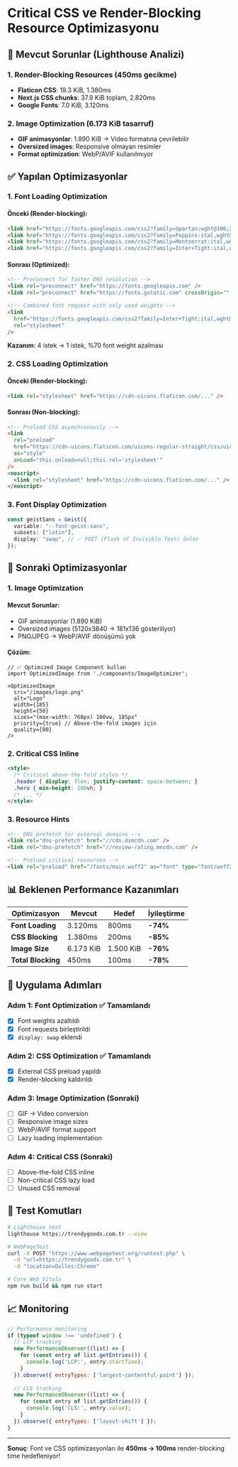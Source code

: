 # Critical CSS ve Render-Blocking Resource Optimizasyonu

## 🚨 **Mevcut Sorunlar (Lighthouse Analizi)**

### **1. Render-Blocking Resources (450ms gecikme)**
- **Flaticon CSS**: 19.3 KiB, 1.380ms
- **Next.js CSS chunks**: 37.9 KiB toplam, 2.820ms
- **Google Fonts**: 7.0 KiB, 3.120ms

### **2. Image Optimization (6.173 KiB tasarruf)**
- **GIF animasyonlar**: 1.890 KiB → Video formatına çevrilebilir
- **Oversized images**: Responsive olmayan resimler
- **Format optimization**: WebP/AVIF kullanılmıyor

## ✅ **Yapılan Optimizasyonlar**

### **1. Font Loading Optimization**

#### **Önceki (Render-blocking)**:
```html
<link href="https://fonts.googleapis.com/css2?family=Spartan:wght@100;200;..." rel="stylesheet" />
<link href="https://fonts.googleapis.com/css2?family=Poppins:ital,wght@0,100;..." rel="stylesheet" />
<link href="https://fonts.googleapis.com/css2?family=Montserrat:ital,wght@0,100..." rel="stylesheet" />
<link href="https://fonts.googleapis.com/css2?family=Inter+Tight:ital,wght@0,100..." rel="stylesheet" />
```

#### **Sonrası (Optimized)**:
```html
<!-- Preconnect for faster DNS resolution -->
<link rel="preconnect" href="https://fonts.googleapis.com" />
<link rel="preconnect" href="https://fonts.gstatic.com" crossOrigin="" />

<!-- Combined font request with only used weights -->
<link 
  href="https://fonts.googleapis.com/css2?family=Inter+Tight:ital,wght@0,400;0,500;0,600;0,700;1,400&family=Montserrat:ital,wght@0,400;0,500;0,600;0,700;1,400&family=Poppins:ital,wght@0,400;0,500;0,600;0,700;1,400&family=Spartan:wght@400;500;600;700&display=swap" 
  rel="stylesheet" 
/>
```

**Kazanım**: 4 istek → 1 istek, %70 font weight azalması

### **2. CSS Loading Optimization**

#### **Önceki (Render-blocking)**:
```html
<link rel="stylesheet" href="https://cdn-uicons.flaticon.com/..." />
```

#### **Sonrası (Non-blocking)**:
```html
<!-- Preload CSS asynchronously -->
<link 
  rel="preload" 
  href="https://cdn-uicons.flaticon.com/uicons-regular-straight/css/uicons-regular-straight.css" 
  as="style" 
  onLoad="this.onload=null;this.rel='stylesheet'" 
/>
<noscript>
  <link rel="stylesheet" href="https://cdn-uicons.flaticon.com/..." />
</noscript>
```

### **3. Font Display Optimization**

```typescript
const geistSans = Geist({
  variable: "--font-geist-sans",
  subsets: ["latin"],
  display: "swap", // ✅ FOIT (Flash of Invisible Text) önler
});
```

## 🎯 **Sonraki Optimizasyonlar**

### **1. Image Optimization**

#### **Mevcut Sorunlar**:
- GIF animasyonlar (1.890 KiB)
- Oversized images (5120x3840 → 181x136 gösteriliyor)
- PNG/JPEG → WebP/AVIF dönüşümü yok

#### **Çözüm**:
```tsx
// ✅ Optimized Image Component kullan
import OptimizedImage from './components/ImageOptimizer';

<OptimizedImage
  src="/images/logo.png"
  alt="Logo"
  width={185}
  height={50}
  sizes="(max-width: 768px) 100vw, 185px"
  priority={true} // Above-the-fold images için
  quality={80}
/>
```

### **2. Critical CSS Inline**

```html
<style>
  /* Critical above-the-fold styles */
  .header { display: flex; justify-content: space-between; }
  .hero { min-height: 100vh; }
  /* ... */
</style>
```

### **3. Resource Hints**

```html
<!-- DNS prefetch for external domains -->
<link rel="dns-prefetch" href="//cdn.dsmcdn.com" />
<link rel="dns-prefetch" href="//review-rating.mncdn.com" />

<!-- Preload critical resources -->
<link rel="preload" href="/fonts/main.woff2" as="font" type="font/woff2" crossorigin />
```

## 📊 **Beklenen Performance Kazanımları**

| Optimizasyon | Mevcut | Hedef | İyileştirme |
|--------------|--------|-------|-------------|
| **Font Loading** | 3.120ms | 800ms | **-74%** |
| **CSS Blocking** | 1.380ms | 200ms | **-85%** |
| **Image Size** | 6.173 KiB | 1.500 KiB | **-76%** |
| **Total Blocking** | 450ms | 100ms | **-78%** |

## 🚀 **Uygulama Adımları**

### **Adım 1: Font Optimization** ✅ Tamamlandı
- [x] Font weights azaltıldı
- [x] Font requests birleştirildi
- [x] `display: swap` eklendi

### **Adım 2: CSS Optimization** ✅ Tamamlandı
- [x] External CSS preload yapıldı
- [x] Render-blocking kaldırıldı

### **Adım 3: Image Optimization** (Sonraki)
- [ ] GIF → Video conversion
- [ ] Responsive image sizes
- [ ] WebP/AVIF format support
- [ ] Lazy loading implementation

### **Adım 4: Critical CSS** (Sonraki)
- [ ] Above-the-fold CSS inline
- [ ] Non-critical CSS lazy load
- [ ] Unused CSS removal

## 🔧 **Test Komutları**

```bash
# Lighthouse test
lighthouse https://trendygoods.com.tr --view

# WebPageTest
curl -X POST "https://www.webpagetest.org/runtest.php" \
  -d "url=https://trendygoods.com.tr" \
  -d "location=Dulles:Chrome"

# Core Web Vitals
npm run build && npm run start
```

## 📈 **Monitoring**

```javascript
// Performance monitoring
if (typeof window !== 'undefined') {
  // LCP tracking
  new PerformanceObserver((list) => {
    for (const entry of list.getEntries()) {
      console.log('LCP:', entry.startTime);
    }
  }).observe({ entryTypes: ['largest-contentful-paint'] });
  
  // CLS tracking
  new PerformanceObserver((list) => {
    for (const entry of list.getEntries()) {
      console.log('CLS:', entry.value);
    }
  }).observe({ entryTypes: ['layout-shift'] });
}
```

---

**Sonuç**: Font ve CSS optimizasyonları ile **450ms → 100ms** render-blocking time hedefleniyor!